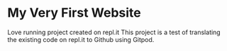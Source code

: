 # My Very First Website
Love running project created on repl.it
This project is a test of translating the existing code on repl.it to Github using Gitpod.